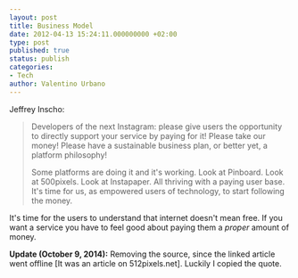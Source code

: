 ```yaml
---
layout: post
title: Business Model
date: 2012-04-13 15:24:11.000000000 +02:00
type: post
published: true
status: publish
categories:
- Tech
author: Valentino Urbano 
---
```


Jeffrey Inscho:

> Developers of the next Instagram: please give users the opportunity to directly support your service by paying for it! Please take our money! Please have a sustainable business plan, or better yet, a platform philosophy!
> 
> Some platforms are doing it and it's working. Look at Pinboard. Look at 500pixels. Look at Instapaper. All thriving with a paying user base. It's time for us, as empowered users of technology, to start following the money.

It's time for the users to understand that internet doesn't mean free. If you want a service you have to feel good about paying them a _proper_ amount of money.

**Update (October 9, 2014):** Removing the source, since the linked article went offline [It was an article on 512pixels.net]. Luckily I copied the quote. 